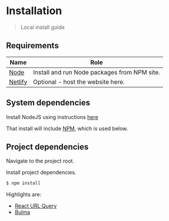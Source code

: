 # Installation
> Local install guide


## Requirements


| Name                        | Role                                         |
| --------------------------- | -------------------------------------------- |
| [Node](https://nodejs.org/) | Install and run Node packages from NPM site. |
| [Netlify](netlify.com/)     | Optional - host the website here.            |


## System dependencies

Install NodeJS using instructions [here](https://github.com/MichaelCurrin/learn-to-code/blob/master/Scripting%20languages/JavaScript/node.md)

That install will include [NPM](https://github.com/MichaelCurrin/learn-to-code/blob/master/Scripting%20languages/JavaScript/node_packages.md), which is used below.


## Project dependencies

Navigate to the project root.

Install project dependencies.

```sh
$ npm install
```

Highlights are:

- [React URL Query](https://www.npmjs.com/package/react-url-query)
- [Bulma](https://bulma.io/)
